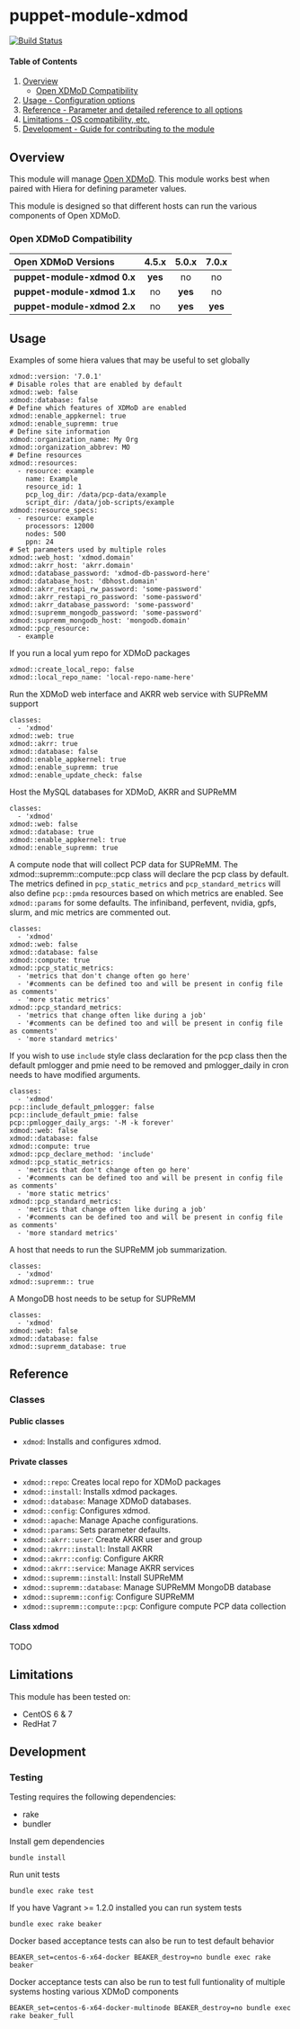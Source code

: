 # puppet-module-xdmod

[![Build Status](https://travis-ci.org/treydock/puppet-module-xdmod.svg?branch=master)](https://travis-ci.org/treydock/puppet-module-xdmod)

#### Table of Contents

1. [Overview](#overview)
    * [Open XDMoD Compatibility](#open-xdmod-compatibility)
2. [Usage - Configuration options](#usage)
3. [Reference - Parameter and detailed reference to all options](#reference)
4. [Limitations - OS compatibility, etc.](#limitations)
5. [Development - Guide for contributing to the module](#development)

## Overview

This module will manage [Open XDMoD](http://xdmod.sourceforge.net/).  This module works best when paired with Hiera for defining parameter values.

This module is designed so that different hosts can run the various components of Open XDMoD.

### Open XDMoD Compatibility

Open XDMoD Versions         |  4.5.x   | 5.0.x   | 7.0.x   |
:---------------------------|:--------:|:-------:|:-------:|
**puppet-module-xdmod 0.x** | **yes**  | no      | no      |
**puppet-module-xdmod 1.x** | no       | **yes** | no      |
**puppet-module-xdmod 2.x** | no       | **yes** | **yes** |

## Usage

Examples of some hiera values that may be useful to set globally

    xdmod::version: '7.0.1'
    # Disable roles that are enabled by default
    xdmod::web: false
    xdmod::database: false
    # Define which features of XDMoD are enabled
    xdmod::enable_appkernel: true
    xdmod::enable_supremm: true
    # Define site information
    xdmod::organization_name: My Org
    xdmod::organization_abbrev: MO
    # Define resources
    xdmod::resources:
      - resource: example
        name: Example
        resource_id: 1
        pcp_log_dir: /data/pcp-data/example
        script_dir: /data/job-scripts/example
    xdmod::resource_specs:
      - resource: example
        processors: 12000
        nodes: 500
        ppn: 24
    # Set parameters used by multiple roles
    xdmod::web_host: 'xdmod.domain'
    xdmod::akrr_host: 'akrr.domain'
    xdmod::database_password: 'xdmod-db-password-here'
    xdmod::database_host: 'dbhost.domain'
    xdmod::akrr_restapi_rw_password: 'some-password'
    xdmod::akrr_restapi_ro_password: 'some-password'
    xdmod::akrr_database_password: 'some-password'
    xdmod::supremm_mongodb_password: 'some-password'
    xdmod::supremm_mongodb_host: 'mongodb.domain'
    xdmod::pcp_resource:
      - example

If you run a local yum repo for XDMoD packages

    xdmod::create_local_repo: false
    xdmod::local_repo_name: 'local-repo-name-here'

Run the XDMoD web interface and AKRR web service with SUPReMM support

    classes:
      - 'xdmod'
    xdmod::web: true
    xdmod::akrr: true
    xdmod::database: false
    xdmod::enable_appkernel: true
    xdmod::enable_supremm: true
    xdmod::enable_update_check: false

Host the MySQL databases for XDMoD, AKRR and SUPReMM

    classes:
      - 'xdmod'
    xdmod::web: false
    xdmod::database: true
    xdmod::enable_appkernel: true
    xdmod::enable_supremm: true

A compute node that will collect PCP data for SUPReMM.  The xdmod::supremm::compute::pcp class will declare the pcp class by default.  The metrics defined in `pcp_static_metrics` and `pcp_standard_metrics` will also define `pcp::pmda` resources based on which metrics are enabled.  See `xdmod::params` for some defaults.  The infiniband, perfevent, nvidia, gpfs, slurm, and mic metrics are commented out.

    classes:
      - 'xdmod'
    xdmod::web: false
    xdmod::database: false
    xdmod::compute: true
    xdmod::pcp_static_metrics:
      - 'metrics that don't change often go here'
      - '#comments can be defined too and will be present in config file as comments'
      - 'more static metrics'
    xdmod::pcp_standard_metrics:
      - 'metrics that change often like during a job'
      - '#comments can be defined too and will be present in config file as comments'
      - 'more standard metrics'

If you wish to use `include` style class declaration for the pcp class then the default pmlogger and pmie need to be removed and pmlogger_daily in cron needs to have modified arguments.

    classes:
      - 'xdmod'
    pcp::include_default_pmlogger: false
    pcp::include_default_pmie: false
    pcp::pmlogger_daily_args: '-M -k forever'
    xdmod::web: false
    xdmod::database: false
    xdmod::compute: true
    xdmod::pcp_declare_method: 'include'
    xdmod::pcp_static_metrics:
      - 'metrics that don't change often go here'
      - '#comments can be defined too and will be present in config file as comments'
      - 'more static metrics'
    xdmod::pcp_standard_metrics:
      - 'metrics that change often like during a job'
      - '#comments can be defined too and will be present in config file as comments'
      - 'more standard metrics'

A host that needs to run the SUPReMM job summarization.

    classes:
      - 'xdmod'
    xdmod::supremm:: true

A MongoDB host needs to be setup for SUPReMM

    classes:
      - 'xdmod'
    xdmod::web: false
    xdmod::database: false
    xdmod::supremm_database: true

## Reference

### Classes

#### Public classes

* `xdmod`: Installs and configures xdmod.

#### Private classes

* `xdmod::repo`: Creates local repo for XDMoD packages
* `xdmod::install`: Installs xdmod packages.
* `xdmod::database`: Manage XDMoD databases.
* `xdmod::config`: Configures xdmod.
* `xdmod::apache`: Manage Apache configurations.
* `xdmod::params`: Sets parameter defaults.
* `xdmod::akrr::user`: Create AKRR user and group
* `xdmod::akrr::install`: Install AKRR
* `xdmod::akrr::config`: Configure AKRR
* `xdmod::akrr::service`: Manage AKRR services
* `xdmod::supremm::install`: Install SUPReMM
* `xdmod::supremm::database`: Manage SUPReMM MongoDB database
* `xdmod::supremm::config`: Configure SUPReMM
* `xdmod::supremm::compute::pcp`: Configure compute PCP data collection

#### Class xdmod

TODO

## Limitations

This module has been tested on:

* CentOS 6 & 7
* RedHat 7

## Development

### Testing

Testing requires the following dependencies:

* rake
* bundler

Install gem dependencies

    bundle install

Run unit tests

    bundle exec rake test

If you have Vagrant >= 1.2.0 installed you can run system tests

    bundle exec rake beaker

Docker based acceptance tests can also be run to test default behavior

    BEAKER_set=centos-6-x64-docker BEAKER_destroy=no bundle exec rake beaker

Docker acceptance tests can also be run to test full funtionality of multiple systems hosting various XDMoD components

    BEAKER_set=centos-6-x64-docker-multinode BEAKER_destroy=no bundle exec rake beaker_full
